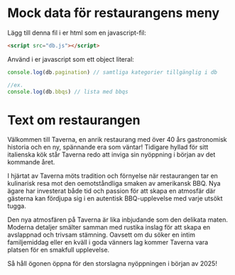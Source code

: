 
# Mock data för restaurangens meny

Lägg till denna fil i er html som en javascript-fil:

```html
<script src="db.js"></script>
```

Använd i er javascript som ett object literal:

```js
console.log(db.pagination) // samtliga kategorier tillgänglig i db

//ex.
console.log(db.bbqs) // lista med bbqs
```

# Text om restaurangen

Välkommen till Taverna, en anrik restaurang med över 40 års gastronomisk historia och en ny, spännande era som väntar! Tidigare hyllad för sitt italienska kök står Taverna redo att inviga sin nyöppning i början av det kommande året.

I hjärtat av Taverna möts tradition och förnyelse när restaurangen tar en kulinarisk resa mot den oemotståndliga smaken av amerikansk BBQ. Nya ägare har investerat både tid och passion för att skapa en atmosfär där gästerna kan fördjupa sig i en autentisk BBQ-upplevelse med varje utsökt tugga.

Den nya atmosfären på Taverna är lika inbjudande som den delikata maten. Moderna detaljer smälter samman med rustika inslag för att skapa en avslappnad och trivsam stämning. Oavsett om du söker en intim familjemiddag eller en kväll i goda vänners lag kommer Taverna vara platsen för en smakfull upplevelse.

Så håll ögonen öppna för den storslagna nyöppningen i början av 2025!

